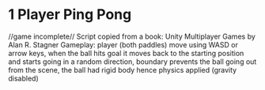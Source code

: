 # 1 Player Ping Pong
//game incomplete//
Script copied from a book: Unity Multiplayer Games by Alan R. Stagner
Gameplay: player (both paddles) move using WASD or arrow keys, when the ball hits goal it moves back to the starting position and starts going in a random direction, boundary prevents the ball going out from the scene, the ball had rigid body hence physics applied (gravity disabled)
